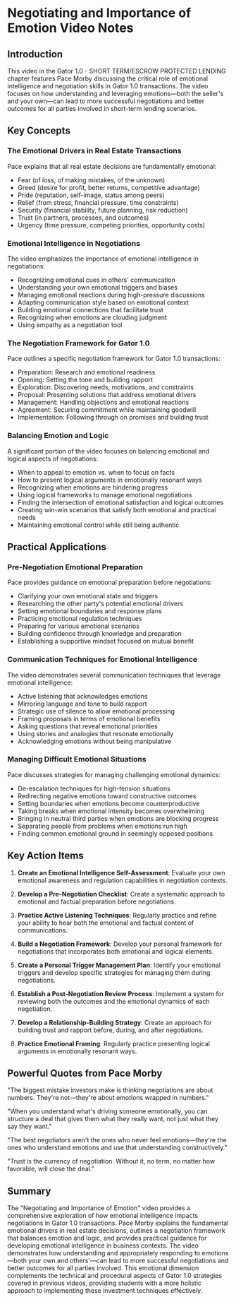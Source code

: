 # Negotiating and Importance of Emotion Video Notes

## Introduction

This video in the Gator 1.0 - SHORT TERM/ESCROW PROTECTED LENDING chapter features Pace Morby discussing the critical role of emotional intelligence and negotiation skills in Gator 1.0 transactions. The video focuses on how understanding and leveraging emotions—both the seller's and your own—can lead to more successful negotiations and better outcomes for all parties involved in short-term lending scenarios.

## Key Concepts

### The Emotional Drivers in Real Estate Transactions

Pace explains that all real estate decisions are fundamentally emotional:

- Fear (of loss, of making mistakes, of the unknown)
- Greed (desire for profit, better returns, competitive advantage)
- Pride (reputation, self-image, status among peers)
- Relief (from stress, financial pressure, time constraints)
- Security (financial stability, future planning, risk reduction)
- Trust (in partners, processes, and outcomes)
- Urgency (time pressure, competing priorities, opportunity costs)

### Emotional Intelligence in Negotiations

The video emphasizes the importance of emotional intelligence in negotiations:

- Recognizing emotional cues in others' communication
- Understanding your own emotional triggers and biases
- Managing emotional reactions during high-pressure discussions
- Adapting communication style based on emotional context
- Building emotional connections that facilitate trust
- Recognizing when emotions are clouding judgment
- Using empathy as a negotiation tool

### The Negotiation Framework for Gator 1.0

Pace outlines a specific negotiation framework for Gator 1.0 transactions:

- Preparation: Research and emotional readiness
- Opening: Setting the tone and building rapport
- Exploration: Discovering needs, motivations, and constraints
- Proposal: Presenting solutions that address emotional drivers
- Management: Handling objections and emotional reactions
- Agreement: Securing commitment while maintaining goodwill
- Implementation: Following through on promises and building trust

### Balancing Emotion and Logic

A significant portion of the video focuses on balancing emotional and logical aspects of negotiations:

- When to appeal to emotion vs. when to focus on facts
- How to present logical arguments in emotionally resonant ways
- Recognizing when emotions are hindering progress
- Using logical frameworks to manage emotional negotiations
- Finding the intersection of emotional satisfaction and logical outcomes
- Creating win-win scenarios that satisfy both emotional and practical needs
- Maintaining emotional control while still being authentic

## Practical Applications

### Pre-Negotiation Emotional Preparation

Pace provides guidance on emotional preparation before negotiations:

- Clarifying your own emotional state and triggers
- Researching the other party's potential emotional drivers
- Setting emotional boundaries and response plans
- Practicing emotional regulation techniques
- Preparing for various emotional scenarios
- Building confidence through knowledge and preparation
- Establishing a supportive mindset focused on mutual benefit

### Communication Techniques for Emotional Intelligence

The video demonstrates several communication techniques that leverage emotional intelligence:

- Active listening that acknowledges emotions
- Mirroring language and tone to build rapport
- Strategic use of silence to allow emotional processing
- Framing proposals in terms of emotional benefits
- Asking questions that reveal emotional priorities
- Using stories and analogies that resonate emotionally
- Acknowledging emotions without being manipulative

### Managing Difficult Emotional Situations

Pace discusses strategies for managing challenging emotional dynamics:

- De-escalation techniques for high-tension situations
- Redirecting negative emotions toward constructive outcomes
- Setting boundaries when emotions become counterproductive
- Taking breaks when emotional intensity becomes overwhelming
- Bringing in neutral third parties when emotions are blocking progress
- Separating people from problems when emotions run high
- Finding common emotional ground in seemingly opposed positions

## Key Action Items

1. **Create an Emotional Intelligence Self-Assessment**: Evaluate your own emotional awareness and regulation capabilities in negotiation contexts.

2. **Develop a Pre-Negotiation Checklist**: Create a systematic approach to emotional and factual preparation before negotiations.

3. **Practice Active Listening Techniques**: Regularly practice and refine your ability to hear both the emotional and factual content of communications.

4. **Build a Negotiation Framework**: Develop your personal framework for negotiations that incorporates both emotional and logical elements.

5. **Create a Personal Trigger Management Plan**: Identify your emotional triggers and develop specific strategies for managing them during negotiations.

6. **Establish a Post-Negotiation Review Process**: Implement a system for reviewing both the outcomes and the emotional dynamics of each negotiation.

7. **Develop a Relationship-Building Strategy**: Create an approach for building trust and rapport before, during, and after negotiations.

8. **Practice Emotional Framing**: Regularly practice presenting logical arguments in emotionally resonant ways.

## Powerful Quotes from Pace Morby

"The biggest mistake investors make is thinking negotiations are about numbers. They're not—they're about emotions wrapped in numbers."

"When you understand what's driving someone emotionally, you can structure a deal that gives them what they really want, not just what they say they want."

"The best negotiators aren't the ones who never feel emotions—they're the ones who understand emotions and use that understanding constructively."

"Trust is the currency of negotiation. Without it, no term, no matter how favorable, will close the deal."

## Summary

The "Negotiating and Importance of Emotion" video provides a comprehensive exploration of how emotional intelligence impacts negotiations in Gator 1.0 transactions. Pace Morby explains the fundamental emotional drivers in real estate decisions, outlines a negotiation framework that balances emotion and logic, and provides practical guidance for developing emotional intelligence in business contexts. The video demonstrates how understanding and appropriately responding to emotions—both your own and others'—can lead to more successful negotiations and better outcomes for all parties involved. This emotional dimension complements the technical and procedural aspects of Gator 1.0 strategies covered in previous videos, providing students with a more holistic approach to implementing these investment techniques effectively.

